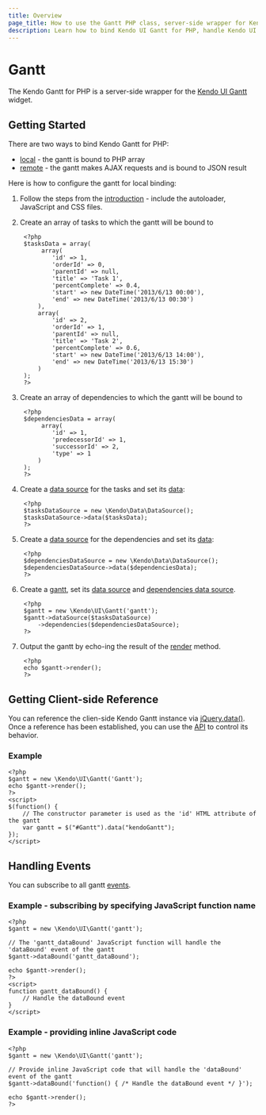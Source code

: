 ```yaml
---
title: Overview
page_title: How to use the Gantt PHP class, server-side wrapper for Kendo UI Gantt widget
description: Learn how to bind Kendo UI Gantt for PHP, handle Kendo UI Gantt Events, access an existing gantt.
---
```


# Gantt

The Kendo Gantt for PHP is a server-side wrapper for the [Kendo UI Gantt](/api/web/gantt) widget.

## Getting Started

There are two ways to bind Kendo Gantt for PHP:

* [local](/php/widgets/gantt/local-binding) - the gantt is bound to PHP array
* [remote](/php/widgets/gantt/remote-binding) - the gantt makes AJAX requests and is bound to JSON result

Here is how to configure the gantt for local binding:

1. Follow the steps from the [introduction](/php/introduction) - include the autoloader, JavaScript and CSS files.
1. Create an array of tasks to which the gantt will be bound to

        <?php
        $tasksData = array(
             array(
                'id' => 1,
                'orderId' => 0,
                'parentId' => null,
                'title' => 'Task 1',
                'percentComplete' => 0.4,
                'start' => new DateTime('2013/6/13 00:00'),
                'end' => new DateTime('2013/6/13 00:30')
            ),
            array(
                'id' => 2,
                'orderId' => 1,
                'parentId' => null,
                'title' => 'Task 2',
                'percentComplete' => 0.6,
                'start' => new DateTime('2013/6/13 14:00'),
                'end' => new DateTime('2013/6/13 15:30')
            )
        );
        ?>
1. Create an array of dependencies to which the gantt will be bound to

        <?php
        $dependenciesData = array(
             array(
                'id' => 1,
                'predecessorId' => 1,
                'successorId' => 2,
                'type' => 1
            )
        );
        ?>
1. Create a [data source](/api/wrappers/php/Kendo/Data/DataSource) for the tasks and set its [data](/api/wrappers/php/Kendo/Data/DataSource#data):

        <?php
        $tasksDataSource = new \Kendo\Data\DataSource();
        $tasksDataSource->data($tasksData);
        ?>
1. Create a [data source](/api/wrappers/php/Kendo/Data/DataSource) for the dependencies and set its [data](/api/wrappers/php/Kendo/Data/DataSource#data):

        <?php
        $dependenciesDataSource = new \Kendo\Data\DataSource();
        $dependenciesDataSource->data($dependenciesData);
        ?>
1. Create a [gantt](/api/wrappers/php/Kendo/UI/Gantt), set its [data source](/api/wrappers/php/Kendo/UI/Gantt#datasource) and  [dependencies data source](/api/wrappers/php/Kendo/UI/Gantt#dependencies).

        <?php
        $gantt = new \Kendo\UI\Gantt('gantt');
        $gantt->dataSource($tasksDataSource)
            ->dependencies($dependenciesDataSource);
        ?>
1. Output the gantt by echo-ing the result of the [render](/api/wrappers/php/Kendo/UI/Widget#render) method.

        <?php
        echo $gantt->render();
        ?>

## Getting Client-side Reference

You can reference the clien-side Kendo Gantt instance via [jQuery.data()](http://api.jquery.com/jQuery.data/).
Once a reference has been established, you can use the [API](/api/web/gantt#methods) to control its behavior.

### Example

    <?php
    $gantt = new \Kendo\UI\Gantt('Gantt');
    echo $gantt->render();
    ?>
    <script>
    $(function() {
        // The constructor parameter is used as the 'id' HTML attribute of the gantt
        var gantt = $("#Gantt").data("kendoGantt");
    });
    </script>

## Handling Events

You can subscribe to all gantt [events](/api/web/gantt#events).

### Example - subscribing by specifying JavaScript function name

    <?php
    $gantt = new \Kendo\UI\Gantt('gantt');

    // The 'gantt_dataBound' JavaScript function will handle the 'dataBound' event of the gantt
    $gantt->dataBound('gantt_dataBound');

    echo $gantt->render();
    ?>
    <script>
    function gantt_dataBound() {
        // Handle the dataBound event
    }
    </script>

### Example - providing inline JavaScript code

    <?php
    $gantt = new \Kendo\UI\Gantt('gantt');

    // Provide inline JavaScript code that will handle the 'dataBound' event of the gantt
    $gantt->dataBound('function() { /* Handle the dataBound event */ }');

    echo $gantt->render();
    ?>
